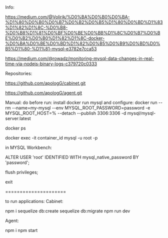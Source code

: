 Info:


https://medium.com/@Volirik/%D0%BA%D0%B0%D0%BA-%D1%80%D0%B0%D0%B7%D0%B2%D0%B5%D1%80%D0%BD%D1%83%D1%82%D1%8C-%D0%B8-%D0%B8%D1%81%D0%BF%D0%BE%D0%BB%D1%8C%D0%B7%D0%BE%D0%B2%D0%B0%D1%82%D1%8C-docker-%D0%BA%D0%BE%D0%BD%D1%82%D0%B5%D0%B9%D0%BD%D0%B5%D1%80-%D1%81-mysql-e3782e7cca53


https://medium.com/@rowadz/monitoring-mysql-data-changes-in-real-time-via-nodejs-binary-logs-c379720c0333


Repositories:

https://github.com/apologG/cabinet.git


https://github.com/apologG/agent.git


Manual:
do before run:
install docker
run mysql and configure:
docker run --rm --name=my-mysql --env  MYSQL_ROOT_PASSWORD=password -e MYSQL_ROOT_HOST=% --detach --publish 3306:3306 -d mysql/mysql-server:latest

docker ps

docker exec -it container_id mysql -u root -p


in MYSQL Workbench:

ALTER USER 'root' IDENTIFIED WITH mysql_native_password BY 'password';

flush privileges;

exit

=====================


to run applications:
Cabinet:


npm i
sequelize db:create
sequelize db:migrate
npm run dev

Agent:


npm i
npm start
